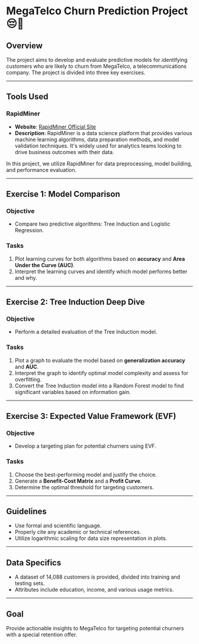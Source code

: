 # MegaTelco Churn Prediction Project 😔💸

## Overview

The project aims to develop and evaluate predictive models for identifying customers who are likely to churn from MegaTelco, a telecommunications company. The project is divided into three key exercises.

---

## Tools Used

### RapidMiner
- **Website**: [RapidMiner Official Site](https://rapidminer.com)
- **Description**: RapidMiner is a data science platform that provides various machine learning algorithms, data preparation methods, and model validation techniques. It's widely used for analytics teams looking to drive business outcomes with their data.

In this project, we utilize RapidMiner for data preprocessing, model building, and performance evaluation.

---

## Exercise 1: Model Comparison

### Objective
- Compare two predictive algorithms: Tree Induction and Logistic Regression.

### Tasks
1. Plot learning curves for both algorithms based on **accuracy** and **Area Under the Curve (AUC)**.
2. Interpret the learning curves and identify which model performs better and why.

---

## Exercise 2: Tree Induction Deep Dive

### Objective
- Perform a detailed evaluation of the Tree Induction model.

### Tasks
1. Plot a graph to evaluate the model based on **generalization accuracy** and **AUC**.
2. Interpret the graph to identify optimal model complexity and assess for overfitting.
3. Convert the Tree Induction model into a Random Forest model to find significant variables based on information gain.

---

## Exercise 3: Expected Value Framework (EVF)

### Objective
- Develop a targeting plan for potential churners using EVF.

### Tasks
1. Choose the best-performing model and justify the choice.
2. Generate a **Benefit-Cost Matrix** and a **Profit Curve**.
3. Determine the optimal threshold for targeting customers.

---

## Guidelines
- Use formal and scientific language.
- Properly cite any academic or technical references.
- Utilize logarithmic scaling for data size representation in plots.

---

## Data Specifics
- A dataset of 14,088 customers is provided, divided into training and testing sets.
- Attributes include education, income, and various usage metrics.

---

## Goal
Provide actionable insights to MegaTelco for targeting potential churners with a special retention offer.

